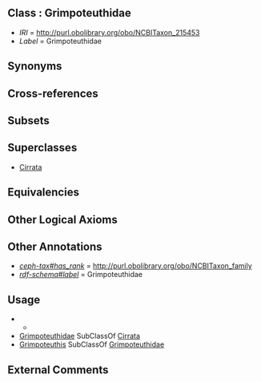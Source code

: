 
## Class : Grimpoteuthidae

 * *IRI* = http://purl.obolibrary.org/obo/NCBITaxon_215453
 * *Label* = Grimpoteuthidae

## Synonyms


## Cross-references


## Subsets


## Superclasses

 * [Cirrata](../../NCBITaxon/43/NCBITaxon_61743.md)

## Equivalencies


## Other Logical Axioms


## Other Annotations

 * *[ceph-tax#has_rank](../../ceph-tax#has/nk/ceph-tax#has_rank.md)* = http://purl.obolibrary.org/obo/NCBITaxon_family
 * *[rdf-schema#label](../../el/rdf-schema#label.md)* = Grimpoteuthidae

## Usage

 * -
 * [Grimpoteuthidae](../../NCBITaxon/53/NCBITaxon_215453.md) SubClassOf [Cirrata](../../NCBITaxon/43/NCBITaxon_61743.md)
 * [Grimpoteuthis](../../NCBITaxon/42/NCBITaxon_78442.md) SubClassOf [Grimpoteuthidae](../../NCBITaxon/53/NCBITaxon_215453.md)

## External Comments

